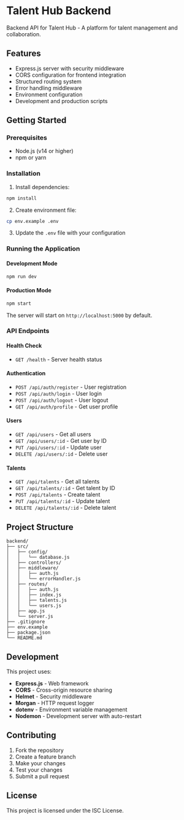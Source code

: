 # Talent Hub Backend

Backend API for Talent Hub - A platform for talent management and collaboration.

## Features

- Express.js server with security middleware
- CORS configuration for frontend integration
- Structured routing system
- Error handling middleware
- Environment configuration
- Development and production scripts

## Getting Started

### Prerequisites

- Node.js (v14 or higher)
- npm or yarn

### Installation

1. Install dependencies:
```bash
npm install
```

2. Create environment file:
```bash
cp env.example .env
```

3. Update the `.env` file with your configuration

### Running the Application

#### Development Mode
```bash
npm run dev
```

#### Production Mode
```bash
npm start
```

The server will start on `http://localhost:5000` by default.

### API Endpoints

#### Health Check
- `GET /health` - Server health status

#### Authentication
- `POST /api/auth/register` - User registration
- `POST /api/auth/login` - User login
- `POST /api/auth/logout` - User logout
- `GET /api/auth/profile` - Get user profile

#### Users
- `GET /api/users` - Get all users
- `GET /api/users/:id` - Get user by ID
- `PUT /api/users/:id` - Update user
- `DELETE /api/users/:id` - Delete user

#### Talents
- `GET /api/talents` - Get all talents
- `GET /api/talents/:id` - Get talent by ID
- `POST /api/talents` - Create talent
- `PUT /api/talents/:id` - Update talent
- `DELETE /api/talents/:id` - Delete talent

## Project Structure

```
backend/
├── src/
│   ├── config/
│   │   └── database.js
│   ├── controllers/
│   ├── middleware/
│   │   ├── auth.js
│   │   └── errorHandler.js
│   ├── routes/
│   │   ├── auth.js
│   │   ├── index.js
│   │   ├── talents.js
│   │   └── users.js
│   ├── app.js
│   └── server.js
├── .gitignore
├── env.example
├── package.json
└── README.md
```

## Development

This project uses:
- **Express.js** - Web framework
- **CORS** - Cross-origin resource sharing
- **Helmet** - Security middleware
- **Morgan** - HTTP request logger
- **dotenv** - Environment variable management
- **Nodemon** - Development server with auto-restart

## Contributing

1. Fork the repository
2. Create a feature branch
3. Make your changes
4. Test your changes
5. Submit a pull request

## License

This project is licensed under the ISC License.

